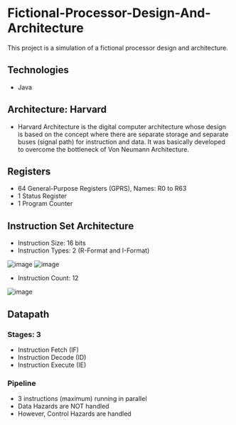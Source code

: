 # Fictional-Processor-Design-And-Architecture
This project is a simulation of a fictional processor design and architecture.

## Technologies
- Java
## Architecture: Harvard
- Harvard Architecture is the digital computer architecture whose design is based on the concept
where there are separate storage and separate buses (signal path) for instruction and
data. It was basically developed to overcome the bottleneck of Von Neumann Architecture.
## Registers
- 64 General-Purpose Registers (GPRS), Names: R0 to R63
- 1 Status Register
- 1 Program Counter
## Instruction Set Architecture
- Instruction Size: 16 bits
- Instruction Types: 2 (R-Format and I-Format)

![image](https://user-images.githubusercontent.com/68354610/175125804-42fdad48-bc3b-480f-9601-c5f34f3775cd.png)
![image](https://user-images.githubusercontent.com/68354610/175125868-ad52e179-0d31-4d85-b030-52e83439e7b1.png)
- Instruction Count: 12

![image](https://user-images.githubusercontent.com/68354610/175104906-647def9a-7583-458b-ac2b-0cad6cddbfad.png)
## Datapath
### Stages: 3
- Instruction Fetch (IF)
- Instruction Decode (ID)
- Instruction Execute (IE)
### Pipeline 
- 3 instructions (maximum) running in parallel
- Data Hazards are NOT handled
- However, Control Hazards are handled
